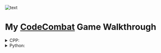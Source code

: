 <picture>
  <source media="(prefers-color-scheme: dark)" srcset="https://user-images.githubusercontent.com/114851245/197361567-2ad617b1-fdaa-49ca-800f-a345f158ff7c.png">
  <source media="(prefers-color-scheme: light)" srcset="https://user-images.githubusercontent.com/114851245/197361566-35a462cd-337b-4d2f-b60f-ca0d88e072de.png">
  <img alt="text" src="https://user-images.githubusercontent.com/114851245/197361566-35a462cd-337b-4d2f-b60f-ca0d88e072de.png">
</picture>

# My [CodeCombat](https://codecombat.com/) Game Walkthrough

<details><summary>CPP:</summary>
<p>

  * [CPP Battle Scripts](https://github.com/AmmFed/CodeCombat-GameWalkthrough/blob/main/Languages/CPP/amar-battles.js)
  * [CPP Levels](https://github.com/AmmFed/CodeCombat-GameWalkthrough/blob/main/Languages/CPP/amar-levels.js)
  * CPP Ref(s): [Gloss](https://developer.mozilla.org/en-US/docs/Web/CPP/Reference) - [Guide](https://developer.mozilla.org/en-US/docs/Web/CPP/Guide) - [Style](https://google.github.io/styleguide/jsguide.html)

</p>
</details>

<details><summary>Python:</summary>
<p>

  * [Python Battle Scripts](https://github.com/AmmFed/CodeCombat-GameWalkthrough/blob/main/Languages/Python/amar-battles.py)
  * [Python Levels](https://github.com/AmmFed/CodeCombat-GameWalkthrough/blob/main/Languages/Python/amar-levels.py)
  * Python Ref(s): [Gloss1](https://www.w3schools.com/python/python_ref_glossary.asp) - [Gloss2](https://docs.python.org/3/glossary.html) - [Style1](https://realpython.com/python-pep8/#tips-and-tricks-to-help-ensure-your-code-follows-pep-8) - [Style2](https://stackoverflow.blog/2021/12/23/best-practices-for-writing-code-comments/)

</p>
</details>


